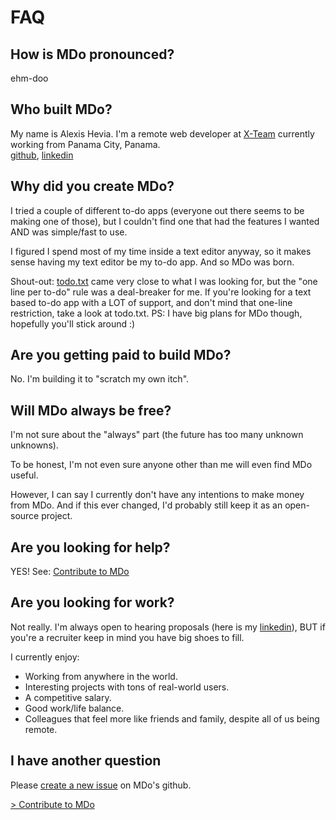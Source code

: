 # FAQ

## How is MDo pronounced?

ehm-doo

## Who built MDo?

My name is Alexis Hevia. I'm a remote web developer at [X-Team](https://x-team.com/) currently working from Panama City, Panama.  
[github](https://github.com/alexishevia), [linkedin](https://www.linkedin.com/in/alexishevia/)

## Why did you create MDo?

I tried a couple of different to-do apps (everyone out there seems to be making one of those), but I couldn't find one that had the features I wanted AND was simple/fast to use.

I figured I spend most of my time inside a text editor anyway, so it makes sense having my text editor be my to-do app. And so MDo was born.

Shout-out: [todo.txt](http://todotxt.org/) came very close to what I was looking for, but the "one line per to-do" rule was a deal-breaker for me. If you're looking for a text based to-do app with a LOT of support, and don't mind that one-line restriction, take a look at todo.txt. PS: I have big plans for MDo though, hopefully you'll stick around :)

## Are you getting paid to build MDo?

No. I'm building it to "scratch my own itch".

## Will MDo always be free?

I'm not sure about the "always" part (the future has too many unknown unknowns).

To be honest, I'm not even sure anyone other than me will even find MDo useful.

However, I can say I currently don't have any intentions to make money from MDo. And if this ever changed, I'd probably still keep it as an open-source project.

## Are you looking for help?

YES! See: [Contribute to MDo](/about/contribute.md)

## Are you looking for work?

Not really. I'm always open to hearing proposals (here is my [linkedin](https://www.linkedin.com/in/alexishevia/)), BUT if you're a recruiter keep in mind you have big shoes to fill.

I currently enjoy:

- Working from anywhere in the world.
- Interesting projects with tons of real-world users.
- A competitive salary.
- Good work/life balance.
- Colleagues that feel more like friends and family, despite all of us being remote.

## I have another question

Please [create a new issue](https://github.com/mdo-org/mdo/issues/new) on MDo's github.

[> Contribute to MDo](/about/contribute.md)
